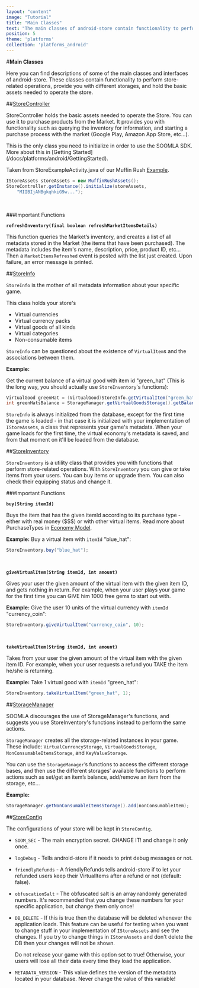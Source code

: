 ```yaml
---
layout: "content"
image: "Tutorial"
title: "Main Classes"
text: "The main classes of android-store contain functionality to perform store-related operations, provide you with different storages, and hold the basic assets needed to operate the store."
position: 5
theme: 'platforms'
collection: 'platforms_android'
---
```


#**Main Classes**

Here you can find descriptions of some of the main classes and interfaces of android-store. These classes contain functionality to perform store-related operations, provide you with different storages, and hold the basic assets needed to operate the store.

##[StoreController](https://github.com/soomla/android-store/blob/master/SoomlaAndroidStore/src/com/soomla/store/StoreController.java)

StoreController holds the basic assets needed to operate the Store. You can use it to purchase products from the Market. It provides you with functionality such as querying the inventory for information, and starting a purchase process with the market (Google Play, Amazon App Store, etc…).

<div class="info-box">This is the only class you need to initialize in order to use the SOOMLA SDK. More about this in [Getting Started](/docs/platforms/android/GettingStarted).</div>

Taken from StoreExampleActivity.java of our Muffin Rush [Example](https://github.com/soomla/android-store/tree/master/SoomlaAndroidExample/src/com/soomla/example).

``` java
IStoreAssets storeAssets = new MuffinRushAssets();
StoreController.getInstance().initialize(storeAssets,
    "MIIBIjANBgkqhkiG9w...");
```

<br>

###Important Functions

**`refreshInventory(final boolean refreshMarketItemsDetails)`**

This function queries the Market’s inventory, and creates a list of all metadata stored in the Market (the items that have been purchased). The metadata includes the item's name, description, price, product ID, etc… Then a `MarketItemsRefreshed` event is posted with the list just created. Upon failure, an error message is printed.

##[StoreInfo](https://github.com/soomla/android-store/blob/master/SoomlaAndroidStore/src/com/soomla/store/data/StoreInfo.java)

`StoreInfo` is the mother of all metadata information about your specific game.

This class holds your store's

- Virtual currencies
- Virtual currency packs
- Virtual goods of all kinds
- Virtual categories
- Non-consumable items

`StoreInfo` can be questioned about the existence of `VirtualItem`s and the associations between them.

**Example:**

Get the current balance of a virtual good with item id "green_hat" (This is the long way, you should actually use `StoreInventory`'s functions):

``` java
VirtualGood greenHat = (VirtualGood)StoreInfo.getVirtualItem("green_hat");
int greenHatsBalance = StorageManager.getVirtualGoodsStorage().getBalance(greenHat);
```

`StoreInfo` is always initialized from the database, except for the first time the game is loaded - in that case it is initialized with your implementation of `IStoreAssets`, a class that represents your game's metadata. When your game loads for the first time, the virtual economy's metadata is saved, and from that moment on it'll be loaded from the database.


##[StoreInventory](https://github.com/soomla/android-store/blob/master/SoomlaAndroidStore/src/com/soomla/store/StoreInventory.java)

`StoreInventory` is a utility class that provides you with functions that perform store-related operations. With `StoreInventory` you can give or take items from your users. You can buy items or upgrade them. You can also check their equipping status and change it.

###Important Functions

**`buy(String itemId)`**

Buys the item that has the given itemId according to its purchase type - either with real money ($$$) or with other virtual items. Read more about PurchaseTypes in [Economy Model](/docs/platforms/android/EconomyModel).

**Example:** Buy a virtual item with `itemId` "blue_hat":

``` java
StoreInventory.buy("blue_hat");
```

<br>

**`giveVirtualItem(String itemId, int amount)`**

Gives your user the given amount of the virtual item with the given item ID, and gets nothing in return. For example, when your user plays your game for the first time you can GIVE him 1000 free gems to start out with.

**Example:** Give the user 10 units of the virtual currency with `itemId` "currency_coin":

``` java
StoreInventory.giveVirtualItem("currency_coin", 10);
```

<br>

**`takeVirtualItem(String itemId, int amount)`**

Takes from your user the given amount of the virtual item with the given item ID. For example, when your user requests a refund you TAKE the item he/she is returning.

**Example:**  Take 1 virtual good with `itemId` "green_hat":

``` java
StoreInventory.takeVirtualItem("green_hat", 1);
```

##[StorageManager](https://github.com/soomla/android-store/blob/master/SoomlaAndroidStore/src/com/soomla/store/data/StorageManager.java)

<div class="warning-box">SOOMLA discourages the use of StorageManager's functions, and suggests you use StoreInventory's functions instead to perform the same actions.</div>

`StorageManager` creates all the storage-related instances in your game. These include: `VirtualCurrencyStorage`, `VirtualGoodsStorage`, `NonConsumableItemsStorage`, and `KeyValueStorage`.

You can use the `StorageManager`’s functions to access the different storage bases, and then use the different storages’ available functions to perform actions such as set/get an item’s balance, add/remove an item from the storage, etc…

**Example:**

``` java
StorageManager.getNonConsumableItemsStorage().add(nonConsumableItem);
```


##[StoreConfig](https://github.com/soomla/android-store/blob/master/SoomlaAndroidStore/src/com/soomla/store/StoreConfig.java)

The configurations of your store will be kept in `StoreConfig`.

* `SOOM_SEC` - The main encryption secret. CHANGE IT! and change it only once.

* `logDebug` - Tells android-store if it needs to print debug messages or not.

* `friendlyRefunds` - A friendlyRefunds tells android-store if to let your refunded users keep their VirtualItems after a refund or not (default: false).

* `obfuscationSalt` - The obfuscated salt is an array randomly generated numbers. It's recommended that you change these numbers for your specific application, but change them only once!

* `DB_DELETE` - If this is true then the database will be deleted whenever the application loads. This feature can be useful for testing when you want to change stuff in your implementation of `IStoreAssets` and see the changes. If you try to change things in `IStoreAssets` and don't delete the DB then your changes will not be shown.

    <div class="warning-box">Do not release your game with this option set to true! Otherwise, your users will lose all their data every time they load the application.</div>

* `METADATA_VERSION` - This value defines the version of the metadata located in your database. Never change the value of this variable!
